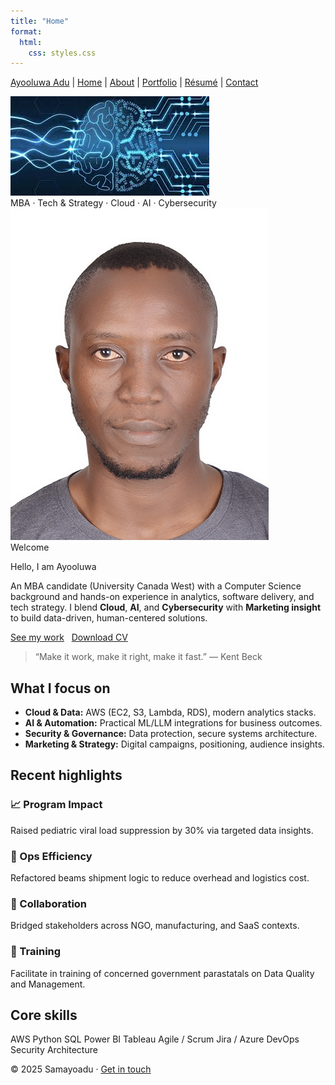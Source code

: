 ```yaml
---
title: "Home"
format:
  html:
    css: styles.css
---
```


<nav>

<div class="nav-inner" markdown="1">

<a class="brand" href="index.md">Ayooluwa Adu</a> |
<a href="index.md">Home</a> |
<a href="about.md">About</a> |
<a href="portfolio.md">Portfolio</a> |
<a href="resume.md">Résumé</a> |
<a href="contact.md">Contact</a>
</div>

</nav>


<div class="page" markdown="1">

<div class="hero" markdown="1">

<img src="assets/hero.jpg" alt="Vancouver skyline at night">

<div class="overlay" markdown="1">

<div class="title" markdown="1">MBA · Tech & Strategy · Cloud · AI · Cybersecurity</div>

</div>

</div>

<div class="header" markdown="1">

<img src="assets/Ay_Passport.jpg" alt="Ayooluwa Adu">

<div markdown="1">

<div class="kicker" markdown="1">Welcome</div>

Hello, I am Ayooluwa

<p class="lead">
        An MBA candidate (University Canada West) with a Computer Science background and
        hands-on experience in analytics, software delivery, and tech strategy. I blend
<strong>Cloud</strong>, <strong>AI</strong>, and <strong>Cybersecurity</strong> with
<strong>Marketing insight</strong> to build data-driven, human-centered solutions.
</p>
<a class="btn" href="portfolio.md">See my work</a>
      &nbsp; <a class="btn" href="assets/sam_CV.pdf">Download CV</a>
</div>

</div>

  > “Make it work, make it right, make it fast.” — Kent Beck

## What I focus on

  - **Cloud & Data:** AWS (EC2, S3, Lambda, RDS), modern analytics stacks.
  - **AI & Automation:** Practical ML/LLM integrations for business outcomes.
  - **Security & Governance:** Data protection, secure systems architecture.
  - **Marketing & Strategy:** Digital campaigns, positioning, audience insights.

## Recent highlights

<div class="cards" markdown="1">

<div class="card" markdown="1">

<h3>📈 Program Impact</h3>
<p class="subtle">Raised pediatric viral load suppression by 30% via targeted data insights.</p>
</div>

<div class="card" markdown="1">

<h3>🚚 Ops Efficiency</h3>
<p class="subtle">Refactored beams shipment logic to reduce overhead and logistics cost.</p>
</div>

<div class="card" markdown="1">

<h3>🤝 Collaboration</h3>
<p class="subtle">Bridged stakeholders across NGO, manufacturing, and SaaS contexts.</p>
</div>

<div class="card" markdown="1">

<h3>🤝 Training</h3>
<p class="subtle">Facilitate in training of concerned government parastatals on Data Quality and Management.</p>
</div>

</div>

## Core skills

<span class="badge">AWS</span>
<span class="badge">Python</span>
<span class="badge">SQL</span>
<span class="badge">Power BI</span>
<span class="badge">Tableau</span>
<span class="badge">Agile / Scrum</span>
<span class="badge">Jira / Azure DevOps</span>
<span class="badge">Security Architecture</span>

<footer>
    © <span id="year">2025</span> Samayoadu · <a href="contact.md">Get in touch</a>
</footer>

</div>